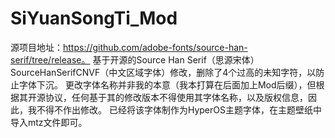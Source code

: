 # SiYuanSongTi_Mod
源项目地址：https://github.com/adobe-fonts/source-han-serif/tree/release。
基于开源的Source Han Serif（思源宋体）SourceHanSerifCNVF（中文区域字体）修改，删除了4个过高的未知字符，以防止字体下沉。
更改字体名称并非我的本意（我本打算在后面加上Mod后缀），但根据其开源协议，任何基于其的修改版本不得使用其字体名称，以及版权信息，因此，我不得不作出修改。
已经将该字体制作为HyperOS主题字体，在主题壁纸中导入mtz文件即可。
